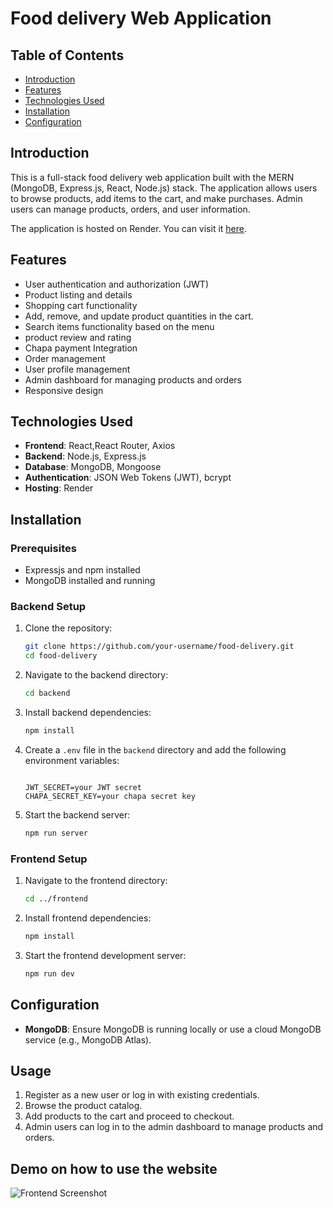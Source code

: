 # Food delivery Web Application

## Table of Contents
- [Introduction](#introduction)
- [Features](#features)
- [Technologies Used](#technologies-used)
- [Installation](#installation)
- [Configuration](#configuration)



## Introduction
This is a full-stack food delivery web application built with the MERN (MongoDB, Express.js, React, Node.js) stack. The application allows users to browse products, add items to the cart, and make purchases. Admin users can manage products, orders, and user information.

The application is hosted on Render. You can visit it [here](https://food-delivery-frontend-u8jx.onrender.com).

## Features
- User authentication and authorization (JWT)
- Product listing and details
- Shopping cart functionality
- Add, remove, and update product quantities in the cart.
- Search items functionality based on the menu
- product review and rating
- Chapa payment Integration
- Order management
- User profile management
- Admin dashboard for managing products and orders
- Responsive design

## Technologies Used
- **Frontend**: React,React Router, Axios
- **Backend**: Node.js, Express.js
- **Database**: MongoDB, Mongoose
- **Authentication**: JSON Web Tokens (JWT), bcrypt
- **Hosting**: Render 

## Installation
### Prerequisites
- Expressjs and npm installed
- MongoDB installed and running

### Backend Setup
1. Clone the repository:
    ```bash
    git clone https://github.com/your-username/food-delivery.git
    cd food-delivery
    ```

2. Navigate to the backend directory:
    ```bash
    cd backend
    ```

3. Install backend dependencies:
    ```bash
    npm install
    ```

4. Create a `.env` file in the `backend` directory and add the following environment variables:
    ```env
   
    JWT_SECRET=your JWT secret
    CHAPA_SECRET_KEY=your chapa secret key

    ```

5. Start the backend server:
    ```bash
    npm run server
    ```

### Frontend Setup
1. Navigate to the frontend directory:
    ```bash
    cd ../frontend
    ```

2. Install frontend dependencies:
    ```bash
    npm install
    ```

3. Start the frontend development server:
    ```bash
    npm run dev
    ```

## Configuration
- **MongoDB**: Ensure MongoDB is running locally or use a cloud MongoDB service (e.g., MongoDB Atlas).
## Usage
1. Register as a new user or log in with existing credentials.
2. Browse the product catalog.
3. Add products to the cart and proceed to checkout.
4. Admin users can log in to the admin dashboard to manage products and orders.

## Demo on how to use the website
![Frontend Screenshot](https://i.imgur.com/XKFc6WV.png)




